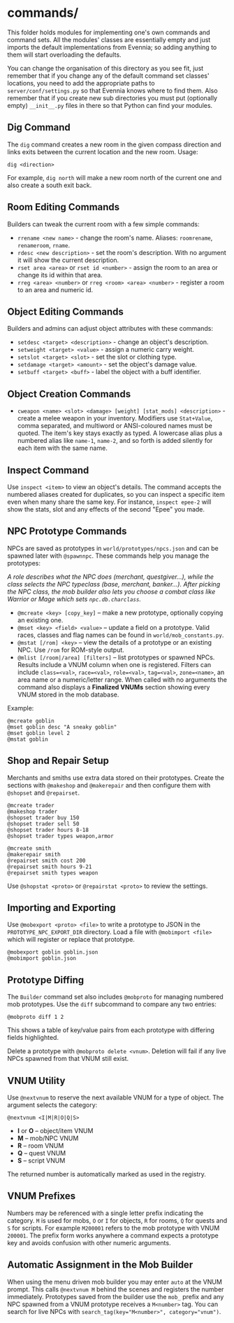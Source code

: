 # commands/

This folder holds modules for implementing one's own commands and
command sets. All the modules' classes are essentially empty and just
imports the default implementations from Evennia; so adding anything
to them will start overloading the defaults. 

You can change the organisation of this directory as you see fit, just
remember that if you change any of the default command set classes'
locations, you need to add the appropriate paths to
`server/conf/settings.py` so that Evennia knows where to find them.
Also remember that if you create new sub directories you must put
(optionally empty) `__init__.py` files in there so that Python can
find your modules.

## Dig Command

The `dig` command creates a new room in the given compass direction and
links exits between the current location and the new room. Usage:

```
dig <direction>
```

For example, `dig north` will make a new room north of the current one
and also create a south exit back.

## Room Editing Commands

Builders can tweak the current room with a few simple commands:

* `rrename <new name>` - change the room's name. Aliases: `roomrename`,
  `renameroom`, `rname`.
* `rdesc <new description>` - set the room's description. With no
  argument it will show the current description.
* `rset area <area>` or `rset id <number>` - assign the room to an
  area or change its id within that area.
* `rreg <area> <number>` or `rreg <room> <area> <number>` - register a
  room to an area and numeric id.

## Object Editing Commands

Builders and admins can adjust object attributes with these commands:

* `setdesc <target> <description>` - change an object's description.
* `setweight <target> <value>` - assign a numeric carry weight.
* `setslot <target> <slot>` - set the slot or clothing type.
* `setdamage <target> <amount>` - set the object's damage value.
* `setbuff <target> <buff>` - label the object with a buff identifier.

## Object Creation Commands

* `cweapon <name> <slot> <damage> [weight] [stat_mods] <description>` - create a
  melee weapon in your inventory. Modifiers use `Stat+Value`, comma separated,
  and multiword or ANSI-coloured names must be quoted. The item's key stays
  exactly as typed. A
  lowercase alias plus a numbered alias like `name-1`, `name-2`, and so forth is
  added silently for each item with the same name.

## Inspect Command

Use `inspect <item>` to view an object's details. The command accepts the
numbered aliases created for duplicates, so you can inspect a specific item
even when many share the same key. For instance, `inspect epee-2` will show the
stats, slot and any effects of the second "Epee" you made.

## NPC Prototype Commands

NPCs are saved as prototypes in `world/prototypes/npcs.json` and can be
spawned later with `@spawnnpc`. These commands help you manage the prototypes:

*A role describes what the NPC does (merchant, questgiver...),*
*while the class selects the NPC typeclass (base, merchant, banker...).*
*After picking the NPC class, the mob builder also lets you choose a*
*combat class like Warrior or Mage which sets `npc.db.charclass`.*

* `@mcreate <key> [copy_key]` – make a new prototype, optionally copying an
  existing one.
* `@mset <key> <field> <value>` – update a field on a prototype. Valid races,
  classes and flag names can be found in `world/mob_constants.py`.
* `@mstat [/rom] <key>` – view the details of a prototype or an existing NPC. Use `/rom` for ROM-style output.
* `@mlist [/room|/area] [filters]` – list prototypes or spawned NPCs. Results
  include a VNUM column when one is registered. Filters can include
  `class=<val>`, `race=<val>`, `role=<val>`, `tag=<val>`, `zone=<name>`, an area
  name or a numeric/letter range. When called with no arguments the command
  also displays a **Finalized VNUMs** section showing every VNUM stored in the
  mob database.

Example:

```text
@mcreate goblin
@mset goblin desc "A sneaky goblin"
@mset goblin level 2
@mstat goblin
```

## Shop and Repair Setup

Merchants and smiths use extra data stored on their prototypes. Create the
sections with `@makeshop` and `@makerepair` and then configure them with
`@shopset` and `@repairset`.

```text
@mcreate trader
@makeshop trader
@shopset trader buy 150
@shopset trader sell 50
@shopset trader hours 8-18
@shopset trader types weapon,armor

@mcreate smith
@makerepair smith
@repairset smith cost 200
@repairset smith hours 9-21
@repairset smith types weapon
```

Use `@shopstat <proto>` or `@repairstat <proto>` to review the settings.


## Importing and Exporting

Use `@mobexport <proto> <file>` to write a prototype to JSON in the
`PROTOTYPE_NPC_EXPORT_DIR` directory. Load a file with
`@mobimport <file>` which will register or replace that prototype.

```text
@mobexport goblin goblin.json
@mobimport goblin.json
```

## Prototype Diffing

The `Builder` command set also includes `@mobproto` for managing
numbered mob prototypes. Use the `diff` subcommand to compare any two
entries:

```text
@mobproto diff 1 2
```

This shows a table of key/value pairs from each prototype with differing
fields highlighted.

Delete a prototype with `@mobproto delete <vnum>`. Deletion will fail if any
live NPCs spawned from that VNUM still exist.

## VNUM Utility

Use `@nextvnum` to reserve the next available VNUM for a type of object. The
argument selects the category:

```
@nextvnum <I|M|R|O|Q|S>
```

* **I** or **O** – object/item VNUM
* **M** – mob/NPC VNUM
* **R** – room VNUM
* **Q** – quest VNUM
* **S** – script VNUM

The returned number is automatically marked as used in the registry.

## VNUM Prefixes

Numbers may be referenced with a single letter prefix indicating the
category.  ``M`` is used for mobs, ``O`` or ``I`` for objects, ``R`` for rooms,
``Q`` for quests and ``S`` for scripts.  For example ``M200001`` refers to the
mob prototype with VNUM ``200001``.  The prefix form works anywhere a command
expects a prototype key and avoids confusion with other numeric arguments.

## Automatic Assignment in the Mob Builder

When using the menu driven mob builder you may enter ``auto`` at the VNUM
prompt. This calls ``@nextvnum M`` behind the scenes and registers the number
immediately.  Prototypes saved from the builder use the ``mob_`` prefix and any
NPC spawned from a VNUM prototype receives a ``M<number>`` tag.  You can search
for live NPCs with ``search_tag(key="M<number>", category="vnum")``.
